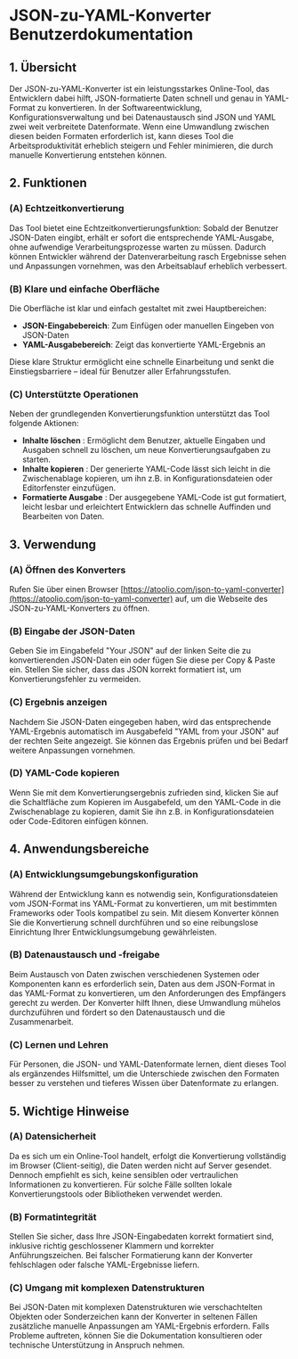 # JSON-zu-YAML-Konverter Benutzerdokumentation

## 1. Übersicht

Der JSON-zu-YAML-Konverter ist ein leistungsstarkes Online-Tool, das Entwicklern dabei hilft, JSON-formatierte Daten schnell und genau in YAML-Format zu konvertieren. In der Softwareentwicklung, Konfigurationsverwaltung und bei Datenaustausch sind JSON und YAML zwei weit verbreitete Datenformate. Wenn eine Umwandlung zwischen diesen beiden Formaten erforderlich ist, kann dieses Tool die Arbeitsproduktivität erheblich steigern und Fehler minimieren, die durch manuelle Konvertierung entstehen können.

## 2. Funktionen

### (A) Echtzeitkonvertierung

Das Tool bietet eine Echtzeitkonvertierungsfunktion: Sobald der Benutzer JSON-Daten eingibt, erhält er sofort die entsprechende YAML-Ausgabe, ohne aufwendige Verarbeitungsprozesse warten zu müssen. Dadurch können Entwickler während der Datenverarbeitung rasch Ergebnisse sehen und Anpassungen vornehmen, was den Arbeitsablauf erheblich verbessert.

### (B) Klare und einfache Oberfläche

Die Oberfläche ist klar und einfach gestaltet mit zwei Hauptbereichen:
- **JSON-Eingabebereich**: Zum Einfügen oder manuellen Eingeben von JSON-Daten
- **YAML-Ausgabebereich**: Zeigt das konvertierte YAML-Ergebnis an

Diese klare Struktur ermöglicht eine schnelle Einarbeitung und senkt die Einstiegsbarriere – ideal für Benutzer aller Erfahrungsstufen.

### (C) Unterstützte Operationen

Neben der grundlegenden Konvertierungsfunktion unterstützt das Tool folgende Aktionen:

- **Inhalte löschen** : Ermöglicht dem Benutzer, aktuelle Eingaben und Ausgaben schnell zu löschen, um neue Konvertierungsaufgaben zu starten.
- **Inhalte kopieren** : Der generierte YAML-Code lässt sich leicht in die Zwischenablage kopieren, um ihn z.B. in Konfigurationsdateien oder Editorfenster einzufügen.
- **Formatierte Ausgabe** : Der ausgegebene YAML-Code ist gut formatiert, leicht lesbar und erleichtert Entwicklern das schnelle Auffinden und Bearbeiten von Daten.

## 3. Verwendung

### (A) Öffnen des Konverters

Rufen Sie über einen Browser [https://atoolio.com/json-to-yaml-converter](https://atoolio.com/json-to-yaml-converter) auf, um die Webseite des JSON-zu-YAML-Konverters zu öffnen.

### (B) Eingabe der JSON-Daten

Geben Sie im Eingabefeld "Your JSON" auf der linken Seite die zu konvertierenden JSON-Daten ein oder fügen Sie diese per Copy & Paste ein. Stellen Sie sicher, dass das JSON korrekt formatiert ist, um Konvertierungsfehler zu vermeiden.

### (C) Ergebnis anzeigen

Nachdem Sie JSON-Daten eingegeben haben, wird das entsprechende YAML-Ergebnis automatisch im Ausgabefeld "YAML from your JSON" auf der rechten Seite angezeigt. Sie können das Ergebnis prüfen und bei Bedarf weitere Anpassungen vornehmen.

### (D) YAML-Code kopieren

Wenn Sie mit dem Konvertierungsergebnis zufrieden sind, klicken Sie auf die Schaltfläche zum Kopieren im Ausgabefeld, um den YAML-Code in die Zwischenablage zu kopieren, damit Sie ihn z.B. in Konfigurationsdateien oder Code-Editoren einfügen können.

## 4. Anwendungsbereiche

### (A) Entwicklungsumgebungskonfiguration

Während der Entwicklung kann es notwendig sein, Konfigurationsdateien vom JSON-Format ins YAML-Format zu konvertieren, um mit bestimmten Frameworks oder Tools kompatibel zu sein. Mit diesem Konverter können Sie die Konvertierung schnell durchführen und so eine reibungslose Einrichtung Ihrer Entwicklungsumgebung gewährleisten.

### (B) Datenaustausch und -freigabe

Beim Austausch von Daten zwischen verschiedenen Systemen oder Komponenten kann es erforderlich sein, Daten aus dem JSON-Format in das YAML-Format zu konvertieren, um den Anforderungen des Empfängers gerecht zu werden. Der Konverter hilft Ihnen, diese Umwandlung mühelos durchzuführen und fördert so den Datenaustausch und die Zusammenarbeit.

### (C) Lernen und Lehren

Für Personen, die JSON- und YAML-Datenformate lernen, dient dieses Tool als ergänzendes Hilfsmittel, um die Unterschiede zwischen den Formaten besser zu verstehen und tieferes Wissen über Datenformate zu erlangen.

## 5. Wichtige Hinweise

### (A) Datensicherheit

Da es sich um ein Online-Tool handelt, erfolgt die Konvertierung vollständig im Browser (Client-seitig), die Daten werden nicht auf Server gesendet. Dennoch empfiehlt es sich, keine sensiblen oder vertraulichen Informationen zu konvertieren. Für solche Fälle sollten lokale Konvertierungstools oder Bibliotheken verwendet werden.

### (B) Formatintegrität

Stellen Sie sicher, dass Ihre JSON-Eingabedaten korrekt formatiert sind, inklusive richtig geschlossener Klammern und korrekter Anführungszeichen. Bei falscher Formatierung kann der Konverter fehlschlagen oder falsche YAML-Ergebnisse liefern.

### (C) Umgang mit komplexen Datenstrukturen

Bei JSON-Daten mit komplexen Datenstrukturen wie verschachtelten Objekten oder Sonderzeichen kann der Konverter in seltenen Fällen zusätzliche manuelle Anpassungen am YAML-Ergebnis erfordern. Falls Probleme auftreten, können Sie die Dokumentation konsultieren oder technische Unterstützung in Anspruch nehmen.